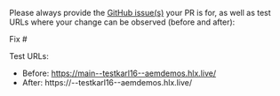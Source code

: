 Please always provide the [GitHub issue(s)](../issues) your PR is for, as well as test URLs where your change can be observed (before and after):

Fix #<gh-issue-id>

Test URLs:
- Before: https://main--testkarl16--aemdemos.hlx.live/
- After: https://<branch>--testkarl16--aemdemos.hlx.live/
